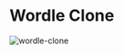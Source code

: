 # Wordle Clone
![wordle-clone](https://user-images.githubusercontent.com/13996983/156881565-a544db24-f32b-4757-ac09-b19cac133445.png)
